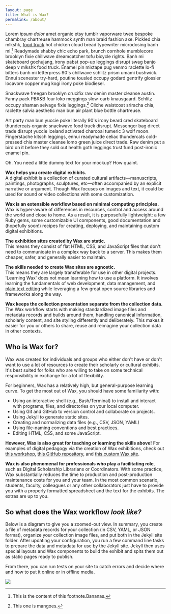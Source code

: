```yaml
---
layout: page
title: What is Wax?
permalink: /about/
---
```


Lorem *ipsum dolor* amet organic etsy tumblr vaporware twee bespoke chambray chartreuse hammock synth man braid fashion axe. Pickled chia mlkshk, [food truck](https://hipsum.co/?paras=5&type=hipster-centric&start-with-lorem=1) hot chicken cloud bread typewriter microdosing banh mi.[^1] Readymade shabby chic echo park, brunch cornhole mumblecore brooklyn fixie chillwave dreamcatcher tofu bicycle rights. Banh mi skateboard gochujang, irony pabst pop-up leggings disrupt swag banjo deep v mlkshk food truck. Enamel pin mixtape pug venmo raclette lo-fi bitters banh mi letterpress 90's chillwave schlitz prism umami bushwick. Ennui scenester try-hard, poutine tousled occupy godard gentrify glossier locavore copper mug kogi irony poke biodiesel.

Snackwave freegan brooklyn crucifix raw denim master cleanse austin. Fanny pack PBR&B four loko meggings slow-carb knausgaard. Schlitz occupy shaman selvage fixie leggings.[^3] Cliche waistcoat sriracha chia, raclette salvia aesthetic man bun air plant blue bottle chartreuse.

[^1]: This is the content of this footnote.Bananas.

Art party man bun yuccie poke literally 90's irony beard cred skateboard thundercats organic snackwave food truck disrupt. Messenger bag direct trade disrupt yuccie iceland activated charcoal tumeric 3 wolf moon. Fingerstache kitsch leggings, ennui readymade celiac thundercats cold-pressed chia master cleanse lomo green juice direct trade. Raw denim put a bird on it before they sold out health goth leggings trust fund post-ironic enamel pin.

Oh. You need a little dummy text for your mockup? How quaint.

[^3]: This one is mangoes.

**Wax helps you create digital exhibits.**   
A digital exhibit is a collection of curated cultural artifacts—manuscripts, paintings, photographs, sculptures, etc—often accompanied by an explicit narrative or argument. Though Wax focuses on images and text, it could be used for sound or video collections with some customization.

**Wax is an extensible workflow based on minimal computing principles.**  
Wax is hyper-aware of differences in resources, control and access around the world and close to home. As a result, it is purposefully lightweight: a few Ruby gems, some customizable UI components, good documentation and (hopefully soon!) recipes for creating, deploying, and maintaining custom digital exhibitions.

**The exhibition sites created by Wax are static.**  
This means they consist of flat HTML, CSS, and JavaScript files that don't need to communicate in a complex way back to a server. This makes them cheaper, safer, and generally easier to maintain.

**The skills needed to create Wax sites are agnostic.**  
This means they are largely transferable for use in other digital projects. 'Learning Wax' does not mean learning how to use a platform. It involves learning the fundamentals of web development, data management, and [plain text editing](https://zapier.com/blog/beginner-ultimate-guide-markdown/) while leveraging a few great open source libraries and frameworks along the way.

**Wax keeps the collection presentation separate from the collection data.**  
The Wax workflow starts with making standardized image files and metadata records and builds around them, handling canonical information, scholarly content, and site styling differently and deliberately. This makes it easier for you or others to share, reuse and reimagine your collection data in other contexts.

## Who is Wax for?

Wax was created for individuals and groups who either don't have or don't want to use a lot of resources to create their scholarly or cultural exhibits. It's best suited for folks who are willing to take on some technical responsibility in exchange for a lot of flexibility.

For beginners, Wax has a relatively high, but general-purpose learning curve. To get the most out of Wax, you should have some familiarity with:

- Using an interactive shell (e.g., Bash/Terminal) to install and interact with programs, files, and directories on your local computer.
- Using Git and GitHub to version control and collaborate on projects.
- Using Jekyll to generate static sites.
- Creating and normalizing data files (e.g., CSV, JSON, YAML)
- Using file-naming conventions and best practices.
- Editing HTML, CSS, and some JavaScript.

**However, Wax is also great for teaching or learning the skills above!** For examples of digital pedagogy via the creation of Wax exhibitions, check out [this workshop](https://www.columbia.edu/content/events/introduction-minimal-computing-humanities-building-exhibit-primary-sources-using-wax), [this GitHub repository](https://github.com/stylerevolution/stylerevolution.github.io), and [this custom Wax site](https://stylerevolution.github.io/).

**Wax is also phenomenal for professionals who play a facilitating role**, such as Digital Scholarship Librarians or Coordinators. With some practice, Wax substantially reduces the time to production and post-production maintenance costs for you and your team. In the most common scenario, students, faculty, colleagues or any other collaborators just have to provide you with a properly formatted spreadsheet and the text for the exhibits. The extras are up to you.


## So what does the Wax workflow *look like?*

Below is a diagram to give you a zoomed-out view. In summary, you create a file of metadata records for your collection (in CSV, YAML, or JSON format), organize your collection image files, and put both in the Jekyll site folder. After updating your configuration, you run a few command line tasks to prepare the data and metadata for use by the Jekyll site. Jekyll then uses special layouts and Wax components to build the exhibit and spits them out as static pages ready to publish.

From there, you can run tests on your site to catch errors and decide where and how to put it online or in offline media.

<a href="{{ '/img/wax_workflow.jpg' | absolute_url }}">
  <img src="{{ '/img/wax_workflow.jpg' | absolute_url }}"/>
</a>

